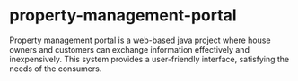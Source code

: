 # property-management-portal
Property management portal is a web-based java project where house owners and customers can exchange information effectively and inexpensively. This system provides a user-friendly interface, satisfying the needs of the consumers.
